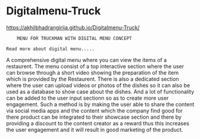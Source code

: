 # Digitalmenu-Truck
 https://akhilbhadrangirija.github.io/Digitalmenu-Truck/
 
 
        MENU FOR TRUCKMAN WITH DIGITAL MENU CONCEPT
        
    Read more about digital menu.....    
A comprehensive digital menu where you can view the items of a restaurent.
The menu consist of a top interactive section where the user can browse through a short video showing the preparation of the item which is provided by the Restaurent.
There is also a dedicated section where the user can upload videos or photos of the dishes so it can also be used as a database to show case about the dishes.
And a lot of functionality can be added to the user input sectionn so as to create more user engagement.
Such a method is by making the user able to share the content via social media apps and the content which the company find good for there product can be integrated to their 
showcase section and there by providing a discount to the content creator as a reward thus this increases the user engagement and it will result in good marketing of the product.
